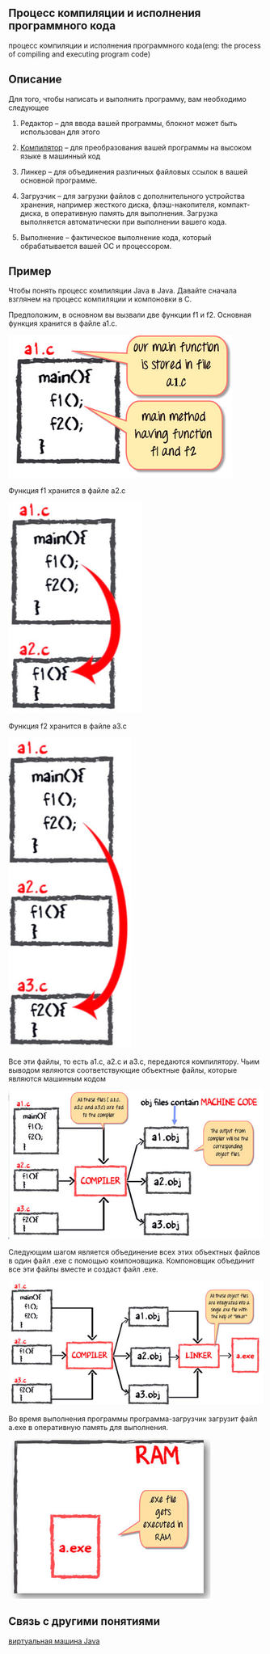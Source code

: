 
##  Процесс компиляции и исполнения программного кода
 процесс компиляции и исполнения программного кода(eng: the process of compiling and executing program code) 

## Описание
Для того, чтобы написать и выполнить программу, вам необходимо следующее

1) Редактор – для ввода вашей программы, блокнот может быть использован для этого

2) [Компилятор](compiler_1.md) – для преобразования вашей программы на высоком языке в машинный код

3) Линкер – для объединения различных файловых ссылок в вашей основной программе.

4) Загрузчик – для загрузки файлов с дополнительного устройства хранения, например жесткого диска, флэш-накопителя, компакт-диска, в оперативную память для выполнения. Загрузка выполняется автоматически при выполнении вашего кода.

5) Выполнение – фактическое выполнение кода, который обрабатывается вашей ОС и процессором.
## Пример
Чтобы понять процесс компиляции Java в Java. Давайте сначала взглянем на процесс компиляции и компоновки в C.

Предположим, в основном вы вызвали две функции f1 и f2. Основная функция хранится в файле a1.c.

![jvm](images/The%20process%20of%20compiling%20and%20executing%20program%20code.png)

Функция f1 хранится в файле a2.c

![jvm](images/The%20process%20of%20compiling%20and%20executing%20program%20code%7B2%7D.png)

Функция f2 хранится в файле a3.c

![jvm](images/The%20process%20of%20compiling%20and%20executing%20program%20code%7B3%7D.png)

Все эти файлы, то есть a1.c, a2.c и a3.c, передаются компилятору. Чьим выводом являются соответствующие объектные файлы, которые являются машинным кодом

![jvm](images/The%20process%20of%20compiling%20and%20executing%20program%20code%7B4%7D.png)

Следующим шагом является объединение всех этих объектных файлов в один файл .exe с помощью компоновщика. Компоновщик объединит все эти файлы вместе и создаст файл .exe.

![jvm](images/The%20process%20of%20compiling%20and%20executing%20program%20code%7B5%7D.png)

Во время выполнения программы программа-загрузчик загрузит файл a.exe в оперативную память для выполнения.

![jvm](images/The%20process%20of%20compiling%20and%20executing%20program%20code%7B6%7D.png)


## Связь с другими понятиями
[виртуальная машина Java](java_virtual_machine.md)

